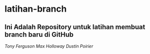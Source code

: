 latihan-branch
==
**Ini Adalah Repository untuk latihan membuat branch baru di GitHub** 
--
*Tony Ferguson*
*Max Holloway*
*Dustin Poirier*
